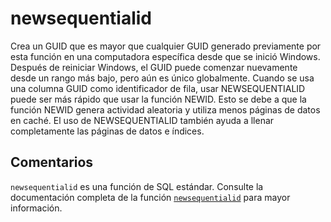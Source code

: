 ﻿---
SidebarGroup: "index-system-functions"
Autogenerated: true
---

# newsequentialid

Crea un GUID que es mayor que cualquier GUID generado previamente por esta función en una computadora específica desde que se inició Windows. Después de reiniciar Windows, el GUID puede comenzar nuevamente desde un rango más bajo, pero aún es único globalmente. Cuando se usa una columna GUID como identificador de fila, usar NEWSEQUENTIALID puede ser más rápido que usar la función NEWID. Esto se debe a que la función NEWID genera actividad aleatoria y utiliza menos páginas de datos en caché. El uso de NEWSEQUENTIALID también ayuda a llenar completamente las páginas de datos e índices.

## Comentarios 

`newsequentialid` es una función de SQL estándar. Consulte la documentación completa de la función [`newsequentialid`](https://learn.microsoft.com/es-es/sql/t-sql/functions/newsequentialid-transact-sql) para mayor información.
